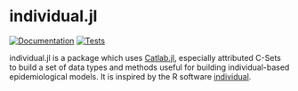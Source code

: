 # individual.jl

<!-- badges start -->
[![Documentation](https://github.com/slwu89/individual.jl/actions/workflows/docs.yml/badge.svg?branch=main)](https://slwu89.github.io/individual.jl/dev/)
[![Tests](https://github.com/slwu89/individual.jl/actions/workflows/tests.yml/badge.svg)](https://github.com/slwu89/individual.jl/actions/workflows/tests.yml)
<!-- badges end -->

individual.jl is a package which uses [Catlab.jl](https://algebraicjulia.github.io/Catlab.jl/stable/),
especially attributed C-Sets to build a set of data types and methods useful for building
individual-based epidemiological models. It is inspired by the R software [individual](https://mrc-ide.github.io/individual/).
